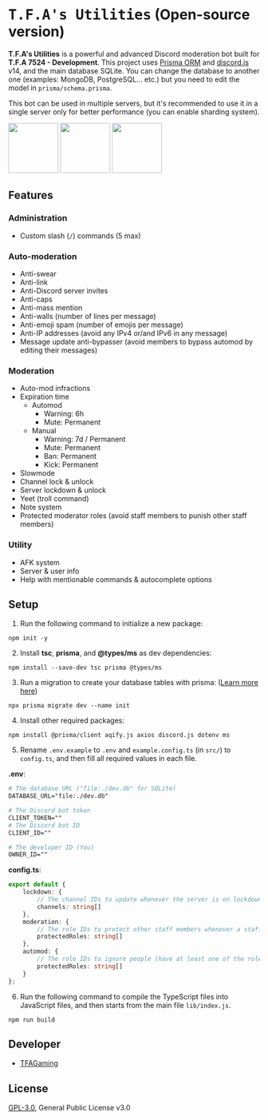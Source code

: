 # <samp>T.F.A's Utilities</samp> (Open-source version)

**T.F.A's Utilities** is a powerful and advanced Discord moderation bot built for **T.F.A 7524 - Development**. This project uses [Prisma ORM](https://www.prisma.io/) and [discord.js](https://npmjs.com/package/discord.js) v14, and the main database SQLite. You can change the database to another one (examples: MongoDB, PostgreSQL... etc.) but you need to edit the model in `prisma/schema.prisma`.

This bot can be used in multiple servers, but it's recommended to use it in a single server only for better performance (you can enable sharding system).

<img src="https://media.discordapp.net/attachments/1111644651036876822/1128008344033050727/17219288-modified_1.png" width=100> <img src="https://media.discordapp.net/attachments/1111644651036876822/1128008343097716916/telechargement-modified.png" width=100> <img src="https://media.discordapp.net/attachments/1111644651036876822/1128008343772987412/typescript-icon-icon-1024x1024-vh3pfez8-modified.png?width=640&height=640" width=100>


## Features

### Administration
- Custom slash (`/`) commands (5 max)

### Auto-moderation
- Anti-swear
- Anti-link
- Anti-Discord server invites
- Anti-caps
- Anti-mass mention
- Anti-walls (number of lines per message)
- Anti-emoji spam (number of emojis per message)
- Anti-IP addresses (avoid any IPv4 or/and IPv6 in any message)
- Message update anti-bypasser (avoid members to bypass automod by editing their messages)

### Moderation
- Auto-mod infractions
- Expiration time
    - Automod
        - Warning: 6h
        - Mute: Permanent
    - Manual
        - Warning: 7d / Permanent
        - Mute: Permanent
        - Ban: Permanent
        - Kick: Permanent
- Slowmode
- Channel lock & unlock
- Server lockdown & unlock
- Yeet (troll command)
- Note system
- Protected moderator roles (avoid staff members to punish other staff members)

### Utility
- AFK system
- Server & user info
- Help with mentionable commands & autocomplete options

## Setup

1. Run the following command to initialize a new package:
```
npm init -y
```

2. Install **tsc**, **prisma**, and **@types/ms** as dev dependencies:
```
npm install --save-dev tsc prisma @types/ms
```

3. Run a migration to create your database tables with prisma: ([Learn more here](https://www.prisma.io/docs/getting-started/quickstart))
```
npx prisma migrate dev --name init
```

4. Install other required packages:

```
npm install @prisma/client aqify.js axios discord.js dotenv ms
```

5. Rename `.env.example` to `.env` and `example.config.ts` (in `src/`) to `config.ts`, and then fill all required values in each file.

**.env**:
```apache
# The database URL ("file:./dev.db" for SQLite)
DATABASE_URL="file:./dev.db"

# The Discord bot token
CLIENT_TOKEN=""
# The Discord bot ID
CLIENT_ID=""

# The developer ID (You)
OWNER_ID=""
```

**config.ts**:
```ts
export default {
    lockdown: {
        // The channel IDs to update whenever the server is on lockdown.
        channels: string[]
    },
    moderation: {
        // The role IDs to protect other staff members whenever a staff tries to ban them.
        protectedRoles: string[]
    },
    automod: {
        // The role IDs to ignore people (have at least one of the roles) who breaks the automod rules.
        protectedRoles: string[]
    }
};
```

6. Run the following command to compile the TypeScript files into JavaScript files, and then starts from the main file `lib/index.js`.

```
npm run build
```

## Developer
- [TFAGaming](https://www.github.com/TFAGaming)

## License
[GPL-3.0](./LICENSE), General Public License v3.0